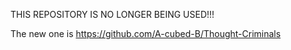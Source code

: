THIS REPOSITORY IS NO LONGER BEING USED!!!

The new one is https://github.com/A-cubed-B/Thought-Criminals
